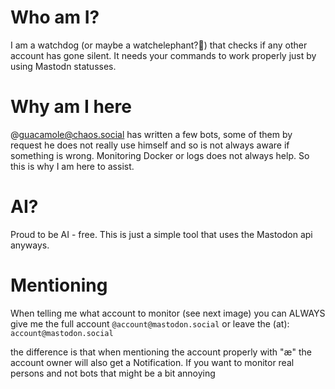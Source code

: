 
# Who am I?
I am a watchdog (or maybe a watchelephant?🐘) that checks if any other account has gone silent. It needs your commands to work properly just by using Mastodn statusses. 


# Why am I here
@guacamole@chaos.social has written a few bots, some of them by request he does not really use himself and so is not always aware if something is wrong. Monitoring Docker or logs does not always help. So this is why I am here to assist.

# AI?
Proud to be AI - free. This is just a simple tool that uses the Mastodon api anyways.


# Mentioning
When telling me what account to monitor (see next image) you can ALWAYS give me the full account `@account@mastodon.social` or leave the (at): `account@mastodon.social`

the difference is that when mentioning the account properly with "æ" the account owner will also get a Notification. If you want to monitor real persons and not bots that might be a bit annoying